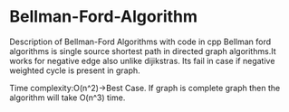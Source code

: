 # Bellman-Ford-Algorithm
Description of Bellman-Ford Algorithms with code in cpp
Bellman ford algorithms is single source shortest path in directed graph algorithms.It works for negative edge also unlike dijikstras.
Its fail in case if negative weighted cycle is present in graph.

Time complexity:O(n^2)->Best Case.
If graph is complete graph then the algorithm will take O(n^3) time.
